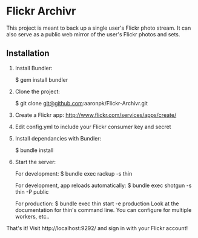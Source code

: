 Flickr Archivr
==============

This project is meant to back up a single user's Flickr photo stream. It can also serve as a public web mirror of the user's Flickr
photos and sets.


Installation
------------

1) Install Bundler:

    $ gem install bundler

2) Clone the project:

    $ git clone git@github.com:aaronpk/Flickr-Archivr.git

3) Create a Flickr app: http://www.flickr.com/services/apps/create/

4) Edit config.yml to include your Flickr consumer key and secret

5) Install dependancies with Bundler:

    $ bundle install

6) Start the server:

    For development:
    $ bundle exec rackup -s thin

    For development, app reloads automatically:
    $ bundle exec shotgun -s thin -P public

    For production:
    $ bundle exec thin start -e production
    Look at the documentation for thin's command line. You can configure for multiple workers, etc..

That's it! Visit http://localhost:9292/ and sign in with your Flickr account!

